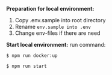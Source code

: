 **Preparation for local environment:**
1. Copy .env.sample  into root directory
2. Rename `env.sample into .env`
3. Change env-files if there are need 

**Start local environment:**
 run command:

`$ npm run docker:up`

`$ npm run start`
